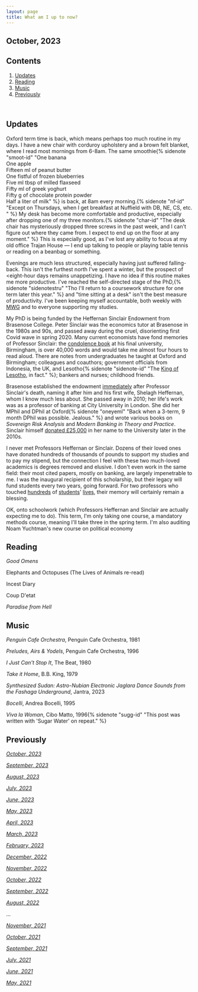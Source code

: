 ```yaml
---
layout: page
title: What am I up to now?
---
```


## October, 2023



## Contents
1. [Updates](#updates)
2. [Reading](#reading)
3. [Music](#music)
4. [Previously](#previously)

  <br>
  
  
## Updates 

Oxford term time is back, which means perhaps too much routine in my days. I have a new chair with corduroy upholstery and a brown felt blanket, where I read most mornings from 6-8am. The same smoothie{% sidenote "smoot-id" "One banana <br> One apple <br> Fifteen ml of peanut butter <br> One fistful of frozen blueberries <br> Five ml tbsp of milled flaxseed <br> Fifty ml of greek yoghurt <br> Fifty g of chocolate protein powder <br> Half a liter of milk" %} is back, at 8am every morning.{% sidenote "nf-id" "Except on Thursdays, when I get breakfast at Nuffield with DB, NE, CS, etc. " %} My desk has become more comfortable and productive, especially after dropping one of my three monitors.{% sidenote "char-id" "The desk chair has mysteriously dropped three screws in the past week, and I can't figure out where they came from. I expect to end up on the floor at any moment." %} This is especially good, as I've lost any ability to focus at my old office Trajan House — I end up talking to people or playing table tennis or reading on a beanbag or something. 

Evenings are much less structured, especially having just suffered falling-back. This isn't the furthest north I've spent a winter, but the prospect of <eight-hour days remains unappetizing. I have no idea if this routine makes me more productive. I've reached the self-directed stage of the PhD,{% sidenote "sidenotestru" "Tho I'll return to a coursework structure for one term later this year." %} and "time sitting at a desk" isn't the best measure of productivity. I've been keeping myself accountable, both weekly with [MWG](https://jablevine.com/older/september_2023) and to everyone supporting my studies.


My PhD is being funded by the Heffernan Sinclair Endowment from Brasenose College. Peter Sinclair was the economics tutor at Brasenose in the 1980s and 90s, and passed away during the cruel, disorienting first Covid wave in spring 2020. Many current economists have fond memories of Professor Sinclair: the [condolence book](https://intranet.birmingham.ac.uk/social-sciences/peter-sinclair.aspx) at his final university, Birmingham, is over 40,000 words and would take me almost four hours to read aloud. There are notes from undergraduates he taught at Oxford and Birmingham; colleagues and coauthors; government officials from Indonesia, the UK, and Lesotho{% sidenote "sidenote-id" "The [King of Lesotho](https://en.wikipedia.org/wiki/Letsie_III), in fact." %}; bankers and nurses; childhood friends. 

Brasenose established the endowment [immediately](https://www.bnc.ox.ac.uk/downloads/news/Professor_Peter_SinclairBowersappreciation2020.pdf) after Professor Sinclair's death, naming it after him and his first wife, Shelagh Heffernan, whom I know much less about. She passed away in 2010; her life's work was as a professor of banking at City University in London. She did her MPhil and DPhil at Oxford{% sidenote "oneyeml" "Back when a 3-term, 9 month DPhil was possible. Jealous." %} and wrote various books on *Sovereign Risk Analysis* and *Modern Banking in Theory and Practice*. Sinclair himself [donated £25,000](https://governance.admin.ox.ac.uk/legislation/shelagh-heffernan-awards-fund) in her name to the University later in the 2010s.

I never met Professors Heffernan or Sinclair. Dozens of their loved ones have donated hundreds of thousands of pounds to support my studies and to pay my stipend, but the connection I feel with these two much-loved academics is degrees removed and elusive. I don't even work in the same field: their most cited papers, mostly on banking, are largely impenetrable to me. I was the inaugural recipient of this scholarship, but their legacy will fund students every two years, going forward. For two professors who touched [hundreds](https://intranet.birmingham.ac.uk/social-sciences/peter-sinclair.aspx) of [students](https://twitter.com/David_Cameron/status/1245352500477263873)' [lives](https://www.legacy.com/ca/obituaries/theglobeandmail/name/shelagh-heffernan-obituary?id=41541153), their memory will certainly remain a blessing.	

OK, onto schoolwork (which Professors Heffernan and Sinclair are actually expecting me to do). This term, I'm only taking one course, a mandatory methods course, meaning I'll take three in the spring term. I'm also auditing Noam Yuchtman's new course on political economy







## Reading

*Good Omens*

Elephants and Octopuses (The Lives of Animals re-read)

Incest Diary

Coup D'etat

*Paradise from Hell*















## Music

*Penguin Cafe Orchestra*, Penguin Cafe Orchestra, 1981

*Preludes, Airs & Yodels*, Penguin Cafe Orchestra, 1996

*I Just Can't Stop It*, The Beat, 1980

*Take it Home*, B.B. King, 1979

*Synthesized Sudan: Astro​-​Nubian Electronic Jaglara Dance Sounds from the Fashaga Underground*, Jantra, 2023

*Bocelli*, Andrea Bocelli, 1995

*Viva la Woman*, Cibo Matto, 1996{% sidenote "sugg-id" "This post was written with 'Sugar Water' on repeat." %}


## Previously

*[October, 2023](https://jablevine.com/older/October_2023)*

*[September, 2023](https://jablevine.com/older/September_2023)*

*[August, 2023](https://jablevine.com/older/August_2023)*

*[July, 2023](https://jablevine.com/older/July_2023)*

*[June, 2023](https://jablevine.com/older/June_2023)*

*[May, 2023](https://jablevine.com/older/May_2023)*

*[April, 2023](https://jablevine.com/older/April_2023)*

*[March, 2023](https://jablevine.com/older/march_2023)*

*[February, 2023](https://jablevine.com/older/february_2023)*

*[December, 2022](https://jablevine.com/older/december_2022)*

*[November, 2022](https://jablevine.com/older/november_2022)*

*[October, 2022](https://jablevine.com/older/october_2022)*

*[September, 2022](https://jablevine.com/older/september_2022)*

*[August, 2022](https://jablevine.com/older/august_2022)*

...

*[November, 2021](https://jablevine.com/older/november_2021)*

*[October, 2021](https://jablevine.com/older/october_2021)*

*[September, 2021](https://jablevine.com/older/september_2021)*

*[July, 2021](https://jablevine.com/older/july_2021)*

*[June, 2021](https://jablevine.com/older/june_2021)*

*[May, 2021](https://jablevine.com/older/may_2021)*




